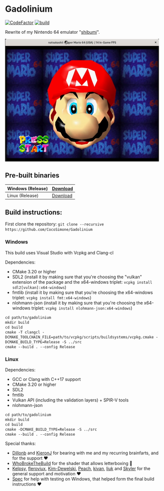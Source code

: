 # Gadolinium

[![CodeFactor](https://www.codefactor.io/repository/github/cocosimone/Gadolinium/badge/master)](https://www.codefactor.io/repository/github/cocosimone/Gadolinium/overview/master)
[![build](https://github.com/CocoSimone/Gadolinium/actions/workflows/build.yml/badge.svg)](https://github.com/CocoSimone/Gadolinium/actions/workflows/build.yml)

Rewrite of my Nintendo 64 emulator "[shibumi](https://github.com/CocoSimone/shibumi)".

![Mario's face](resources/mario.png?raw=true)

## Pre-built binaries
| Windows (Release) | [Download](https://nightly.link/CocoSimone/Gadolinium/workflows/build/master/gadolinium-windows.zip) |
|-------------------|------------------------------------------------------------------------------------------------------|
| Linux   (Release) | [Download](https://nightly.link/CocoSimone/Gadolinium/workflows/build/master/gadolinium-linux.zip)   |


## Build instructions:
First clone the repository: `git clone --recursive https://github.com/CocoSimone/Gadolinium`

### Windows

This build uses Visual Studio with Vcpkg and Clang-cl

Dependencies:
- CMake 3.20 or higher
- SDL2 (install it by making sure that you're choosing the "vulkan" extension of the package and the x64-windows triplet: `vcpkg install sdl2[vulkan]:x64-windows`)
- fmtlib (install it by making sure that you're choosing the x64-windows triplet: `vcpkg install fmt:x64-windows`)
- nlohmann-json (install it by making sure that you're choosing the x64-windows triplet: `vcpkg install nlohmann-json:x64-windows`)

```
cd path/to/gadolinium
mkdir build
cd build
cmake -T clangcl -DCMAKE_TOOLCHAIN_FILE=path/to/vcpkg/scripts/buildsystems/vcpkg.cmake -DCMAKE_BUILD_TYPE=Release -S ../src
cmake --build . --config Release
```

### Linux

Dependencies:
- GCC or Clang with C++17 support
- CMake 3.20 or higher
- SDL2
- fmtlib
- Vulkan API (including the validation layers) + SPIR-V tools
- nlohmann-json

```
cd path/to/gadolinium
mkdir build
cd build
cmake -DCMAKE_BUILD_TYPE=Release -S ../src
cmake --build . --config Release
```

Special thanks:

- [Dillonb](https://github.com/Dillonb) and [KieronJ](https://github.com/KieronJ) for bearing with me and my recurring brainfarts, and for the support :heart:
- [WhoBrokeTheBuild](https://github.com/WhoBrokeTheBuild) for the shader that allows letterboxing :rocket:
- [Kelpsy](https://github.com/Kelpsy), [fleroviux](https://github.com/fleroviux), [Kim-Dewelski](https://github.com/Kim-Dewelski), [Peach](https://github.com/wheremyfoodat/),
  [kivan](https://github.com/kivan117), [liuk](https://github.com/liuk7071) and [Skyler](https://github.com/skylersaleh) for the general support and motivation :heart:
- [Spec](https://github.com/spec-chum/) for help with testing on Windows, that helped form the final build instructions :heart:
